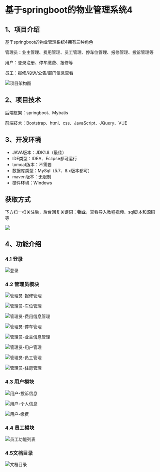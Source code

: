 # 基于springboot的物业管理系统4



## 1、项目介绍

基于springboot的物业管理系统4拥有三种角色

管理员：业主管理、费用管理、员工管理、停车位管理、报修管理、投诉管理等

用户：登录注册、停车缴费、报修等

员工：报修/投诉/公告/部门信息查看

![项目架构图](https://www.codeshop.fun/Typora-Images/202311142137585.png)


## 2、项目技术

后端框架：springboot、Mybatis

前端技术：Bootstrap、html、css、JavaScript、JQuery、VUE

## 3、开发环境

- JAVA版本：JDK1.8（最佳）
- IDE类型：IDEA、Eclipse都可运行
- tomcat版本：不需要
- 数据库类型：MySql（5.7、8.x版本都可） 
- maven版本：无限制
- 硬件环境：Windows
## 获取方式

下方扫一扫关注后，后台回复关键词：**物业**，查看导入教程视频、sql脚本和源码等

 ![](https://www.codeshop.fun/Typora-Images/202205281253739.png)

## 4、功能介绍

### 4.1 登录

![登录](https://www.codeshop.fun/Typora-Images/202311142137807.jpg)

### 4.2 管理员模块

![管理员-报修管理](https://www.codeshop.fun/Typora-Images/202311142137811.jpg)

![管理员-车位管理](https://www.codeshop.fun/Typora-Images/202311142137803.jpg)

![管理员-费用信息管理](https://www.codeshop.fun/Typora-Images/202311142137846.jpg)

![管理员-停车管理](https://www.codeshop.fun/Typora-Images/202311142137834.jpg)

![管理员-业主信息管理](https://www.codeshop.fun/Typora-Images/202311142137857.jpg)

![管理员-用户管理](https://www.codeshop.fun/Typora-Images/202311142137866.jpg)

![管理员-员工管理](https://www.codeshop.fun/Typora-Images/202311142137374.jpg)

![管理员-住房管理](https://www.codeshop.fun/Typora-Images/202311142137431.jpg)

### 4.3 用户模块

![用户-投诉信息](https://www.codeshop.fun/Typora-Images/202311142137558.jpg)

![用户-个人信息](https://www.codeshop.fun/Typora-Images/202311142137567.jpg)

![用户-缴费](https://www.codeshop.fun/Typora-Images/202311142137578.jpg)

### 4.4 员工模块

![员工功能列表](https://www.codeshop.fun/Typora-Images/202311142137613.jpg)


### 4.5文档目录

![文档目录](https://www.codeshop.fun/Typora-Images/202311142137913.jpg)



